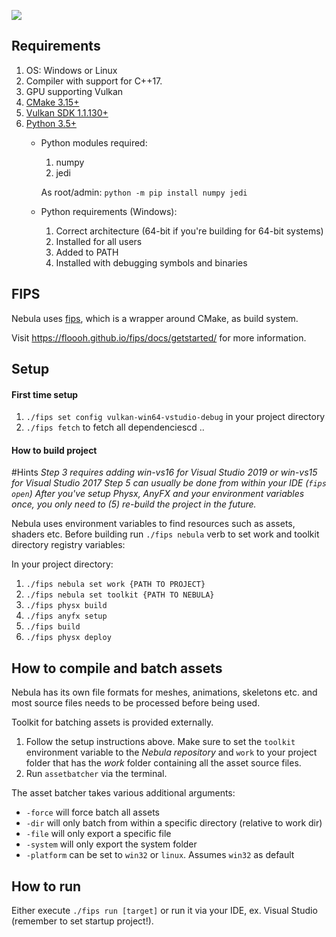 ![](showcase1.gif)

## Requirements
1. OS: Windows or Linux
2. Compiler with support for C++17.
3. GPU supporting Vulkan
4. [CMake 3.15+](https://cmake.org/download/)
5. [Vulkan SDK 1.1.130+](https://vulkan.lunarg.com/sdk/home)
6. [Python 3.5+](https://www.python.org/downloads)
    * Python modules required:
        1. numpy
        2. jedi
        
        As root/admin: `python -m pip install numpy jedi`
    * Python requirements (Windows):
        1. Correct architecture (64-bit if you're building for 64-bit systems)
        2. Installed for all users
        3. Added to PATH
        4. Installed with debugging symbols and binaries

## FIPS

Nebula uses [fips](https://floooh.github.io/fips/docs/getstarted/), which is a wrapper around CMake, as build system.

Visit https://floooh.github.io/fips/docs/getstarted/ for more information.

## Setup

#### First time setup

1. `./fips set config vulkan-win64-vstudio-debug` in your project directory
2. `./fips fetch` to fetch all dependenciescd ..

#### How to build project
#Hints
*Step 3 requires adding win-vs16 for Visual Studio 2019 or win-vs15 for Visual Studio 2017*
*Step 5 can usually be done from within your IDE (`fips open`)*
*After you've setup Physx, AnyFX and your environment variables once, you only need to (5) re-build the project in the future.*

Nebula uses environment variables to find resources such as assets, shaders etc.
Before building run `./fips nebula` verb to set work and toolkit directory registry variables:

In your project directory:

  1. `./fips nebula set work {PATH TO PROJECT}`
  2. `./fips nebula set toolkit {PATH TO NEBULA}`
  3. `./fips physx build`
  4. `./fips anyfx setup`
  5. `./fips build`
  6. `./fips physx deploy`

## How to compile and batch assets

Nebula has its own file formats for meshes, animations, skeletons etc. and most source files needs to be processed before being used.

Toolkit for batching assets is provided externally.

  1. Follow the setup instructions above. Make sure to set the `toolkit` environment variable to the *Nebula repository* and `work` to your project folder that has the *work* folder containing all the asset source files.
  2. Run `assetbatcher` via the terminal.

The asset batcher takes various additional arguments:

  * `-force` will force batch all assets
  * `-dir` will only batch from within a specific directory (relative to work dir)
  * `-file` will only export a specific file
  * `-system` will only export the system folder
  * `-platform` can be set to `win32` or `linux`. Assumes `win32` as default

## How to run

Either execute `./fips run [target]` or run it via your IDE, ex. Visual Studio (remember to set startup project!).
